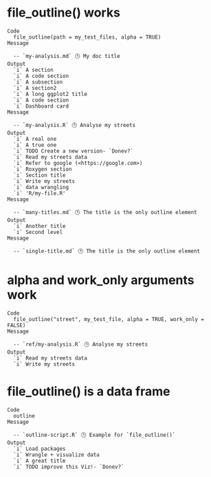 # file_outline() works

    Code
      file_outline(path = my_test_files, alpha = TRUE)
    Message
      
      -- `my-analysis.md` 🕒 My doc title 
    Output
      `i` A section
      `i` A code section
      `i` A subsection
      `i` A section2
      `i` A long ggplot2 title
      `i` A code section
      `i` Dashboard card
    Message
      
      -- `my-analysis.R` 🕒 Analyse my streets 
    Output
      `i` A real one
      `i` A true one
      `i` TODO Create a new version- `Donev?`
      `i` Read my streets data
      `i` Refer to google (<https://google.com>)
      `i` Roxygen section
      `i` Section title
      `i` Write my streets
      `i` data wrangling
      `i` 'R/my-file.R'
    Message
      
      -- `many-titles.md` 🕒 The title is the only outline element 
    Output
      `i` Another title
      `i` Second level
    Message
      
      -- `single-title.md` 🕒 The title is the only outline element 

# alpha and work_only arguments work

    Code
      file_outline("street", my_test_file, alpha = TRUE, work_only = FALSE)
    Message
      
      -- `ref/my-analysis.R` 🕒 Analyse my streets 
    Output
      `i` Read my streets data
      `i` Write my streets

# file_outline() is a data frame

    Code
      outline
    Message
      
      -- `outline-script.R` 🕒 Example for `file_outline()` 
    Output
      `i` Load packages
      `i` Wrangle + visualize data
      `i` A great title
      `i` TODO improve this Viz!- `Donev?`

